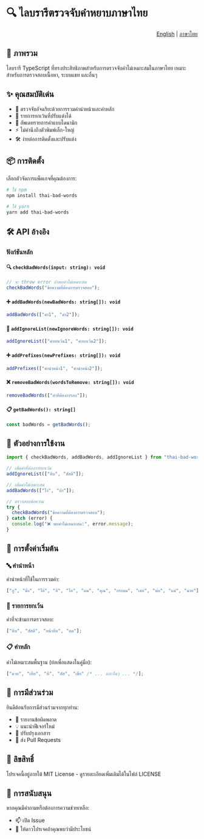 # 🔍 ไลบรารีตรวจจับคำหยาบภาษาไทย

<div align="right">
  <a href="README.md">English</a> | <a href="README.th.md">ภาษาไทย</a>
</div>

## 📖 ภาพรวม

ไลบรารี TypeScript ที่ทรงประสิทธิภาพสำหรับการตรวจจับคำไม่เหมาะสมในภาษาไทย เหมาะสำหรับการตรวจสอบเนื้อหา, ระบบแชท และอื่นๆ

## ✨ คุณสมบัติเด่น

- 🎯 ตรวจจับอัจฉริยะด้วยการรวมคำนำหน้าและคำหลัก
- 🚫 รายการยกเว้นที่ปรับแต่งได้
- 🔄 อัพเดทรายการคำแบบไดนามิก
- ⚡ ไม่คำนึงถึงตัวพิมพ์เล็ก-ใหญ่
- 🛠️ ง่ายต่อการติดตั้งและปรับแต่ง

## 📦 การติดตั้ง

เลือกตัวจัดการแพ็คเกจที่คุณต้องการ:

```bash
# ใช้ npm
npm install thai-bad-words

# ใช้ yarn
yarn add thai-bad-words
```

## 🛠️ API อ้างอิง

### ฟังก์ชันหลัก

#### 🔍 `checkBadWords(input: string): void`

```typescript
// จะ throw error ถ้าพบคำไม่เหมาะสม
checkBadWords("ข้อความที่ต้องการตรวจสอบ");
```

#### ➕ `addBadWords(newBadWords: string[]): void`

```typescript
addBadWords(["คำ1", "คำ2"]);
```

#### 🚫 `addIgnoreList(newIgnoreWords: string[]): void`

```typescript
addIgnoreList(["คำยกเว้น1", "คำยกเว้น2"]);
```

#### ➕ `addPrefixes(newPrefixes: string[]): void`

```typescript
addPrefixes(["คำนำหน้า1", "คำนำหน้า2"]);
```

#### ❌ `removeBadWords(wordsToRemove: string[]): void`

```typescript
removeBadWords(["คำที่ต้องการลบ"]);
```

#### 📋 `getBadWords(): string[]`

```typescript
const badWords = getBadWords();
```

## 🌟 ตัวอย่างการใช้งาน

```typescript
import { checkBadWords, addBadWords, addIgnoreList } from "thai-bad-words";

// เพิ่มคำที่ต้องการยกเว้น
addIgnoreList(["หีบ", "สัสดี"]);

// เพิ่มคำไม่เหมาะสม
addBadWords(["โง่", "บ้า"]);

// ตรวจสอบข้อความ
try {
  checkBadWords("ข้อความที่ต้องการตรวจสอบ");
} catch (error) {
  console.log("❌ พบคำไม่เหมาะสม:", error.message);
}
```

## 📝 การตั้งค่าเริ่มต้น

### 🔤 คำนำหน้า

คำนำหน้าที่ใช้ในการรวมคำ:

```typescript
["กู", "มึง", "ไอ้", "อี", "ไอ", "ผม", "คุณ", "กระผม", "เธอ", "พ่อ", "แม่", "นาย"];
```

### 🚫 รายการยกเว้น

คำที่จะข้ามการตรวจสอบ:

```typescript
["หีบ", "สัสดี", "หน้าหีบ", "ตด"];
```

### 📋 คำหลัก

คำไม่เหมาะสมพื้นฐาน (ย่อเพื่อแสดงในคู่มือ):

```typescript
["ควย", "เหี้ย", "หี", "สัส", "เชี่ย" /* ... และอื่นๆ ... */];
```

## 🤝 การมีส่วนร่วม

ยินดีต้อนรับการมีส่วนร่วมจากทุกท่าน:

- 🐛 รายงานข้อผิดพลาด
- 💡 แนะนำฟีเจอร์ใหม่
- 📝 ปรับปรุงเอกสาร
- 🔧 ส่ง Pull Requests

## 📄 ลิขสิทธิ์

โปรเจคนี้อยู่ภายใต้ MIT License - ดูรายละเอียดเพิ่มเติมได้ในไฟล์ LICENSE

## 💬 การสนับสนุน

หากคุณมีคำถามหรือต้องการความช่วยเหลือ:

- 📫 เปิด Issue
- 🌟 ให้ดาวโปรเจคถ้าคุณพบว่ามีประโยชน์
